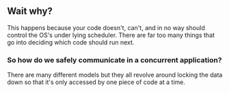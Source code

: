 ##  Wait why?

This happens because your code doesn't, can't, and in no way should control the OS's under lying scheduler. There are far too
many things that go into deciding which code should run next.

### So how do we safely communicate in a concurrent application?

There are many different models but they all revolve around locking the data down so that it's only accessed by one piece
of code at a time.
